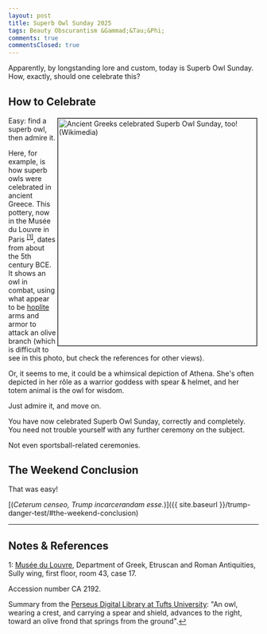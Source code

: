 ```yaml
---
layout: post
title: Superb Owl Sunday 2025
tags: Beauty Obscurantism &Gammad;&Tau;&Phi;
comments: true
commentsClosed: true
---
```


Apparently, by longstanding lore and custom, today is Superb Owl Sunday.  How, exactly,
should one celebrate this?  


## How to Celebrate  

<a href="{{ site.baseurl }}/images/2025-02-09-superb-owl-sunday-greek.jpg"><img src="{{ site.baseurl }}/images/2025-02-09-superb-owl-sunday-greek-thumb.jpg" width="400" height="456" alt="Ancient Greeks celebrated Superb Owl Sunday, too! (Wikimedia)" title="Ancient Greeks celebrated Superb Owl Sunday, too! (Wikimedia)" style="float: right; margin: 3px 3px 3px 3px; border: 1px solid #000000;"></a>
Easy: find a superb owl, then admire it.  

Here, for example, is how superb owls were celebrated in ancient Greece.  This pottery,
now in the Mus&eacute;e du Louvre in Paris <sup id="fn1a">[[1]](#fn1)</sup>, dates from
about the 5th century BCE.  It shows an owl in combat, using what appear to be
[hoplite](https://en.wikipedia.org/wiki/Hoplite) arms and armor to attack an olive branch
(which is difficult to see in this photo, but check the references for other views).  

Or, it seems to me, it could be a whimsical depiction of Athena.  She's often depicted
in her r&ocirc;le as a warrior goddess with spear &amp; helmet, and her totem animal is
the owl for wisdom.  

Just admire it, and move on.  

You have now celebrated Superb Owl Sunday, correctly and completely.  You need not trouble
yourself with any further ceremony on the subject.  

Not even sportsball-related ceremonies.  


## The Weekend Conclusion  

That was easy!  

[(_Ceterum censeo, Trump incarcerandam esse._)]({{ site.baseurl }}/trump-danger-test/#the-weekend-conclusion)  

---

## Notes &amp; References  

<!--

<sup id="fn1a">[[1]](#fn1)</sup>

<a id="fn1">1</a>: ***, ["***"](***), *** DOI: [***](***). [↩](#fn1a)  

<a href="{{ site.baseurl }}/images/***">
  <img src="{{ site.baseurl }}/images/***" width="400" height="***" alt="***" title="***" style="float: right; margin: 3px 3px 3px 3px; border: 1px solid #000000;">
</a>

<a href="***">
  <img src="{{ site.baseurl }}/images/***" width="550" height="***" alt="***" title="***" style="margin: 3px 3px 3px 3px; border: 1px solid #000000;">
</a>

<iframe width="400" height="224" src="***" allow="accelerometer; encrypted-media; gyroscope; picture-in-picture" allowfullscreen style="float: right; margin: 3px 3px 3px 3px; border: 1px solid #000000;"></iframe>
-->
 
<a id="fn1">1</a>: [Mus&eacute;e du Louvre](https://en.wikipedia.org/wiki/Louvre), Department of Greek, Etruscan and Roman Antiquities, Sully wing, first floor, room 43, case 17.  

Accession number CA 2192.  

Summary from the [Perseus Digital Library at Tufts University](https://www.perseus.tufts.edu/hopper/artifact?name=Louvre+CA+2192&object=Vase): "An owl, wearing a crest, and carrying a spear and shield, advances to the right, toward an olive frond that springs from the ground".[↩](#fn1a)  

